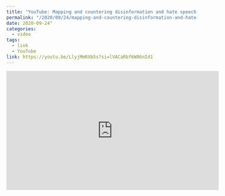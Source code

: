 ```yaml
---
title: "YouTube: Mapping and countering disinformation and hate speech in online social media"
permalink: "/2020/09/24/mapping-and-countering-disinformation-and-hate-speech-in-online-social-media/"
date: 2020-09-24"
categories:
  - video
tags:
  - link
  - YouTube
link: https://youtu.be/LlyjMmRXb5s?si=lVACaRbf6W86nId1
---
```


<iframe width="560" height="315" src="https://www.youtube.com/embed/LlyjMmRXb5s?si=wF7KETBgCoxxHKK7" title="YouTube video player" frameborder="0" allow="accelerometer; autoplay; clipboard-write; encrypted-media; gyroscope; picture-in-picture; web-share" allowfullscreen></iframe>
